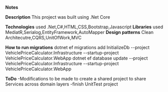 **Notes**

**Description**
This project was built using .Net Core

**Technologies** used .Net,C#,HTML,CSS,Bootstrap,Javascript
**Libraries** used MediatR,Serialog,EntityFramework,AutoMapper
**Design patterns** Clean Architecutre,CQRS,UnitOfWork,MVC

**How to run migrations**
dotnet ef migrations add InitializeDb --project VehiclePriceCalculator.Infrastructure --startup-project VehiclePriceCalculator.WebApp
dotnet ef database update --project VehiclePriceCalculator.Infrastructure --startup-project VehiclePriceCalculator.WebApp

**ToDo**
-Modifications to be made to create a shared project to share Services across domain layers
-finish UnitTest project


